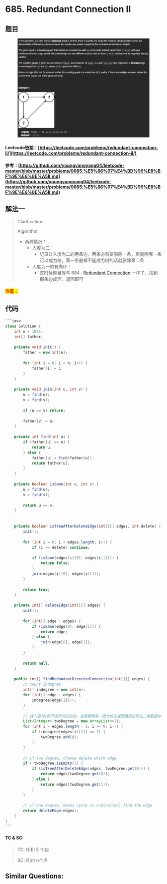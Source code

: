 # 685. Redundant Connection II

## 题目

<figure><img src="../../.gitbook/assets/image (2) (1).png" alt=""><figcaption></figcaption></figure>

#### Leetcode链接：[https://leetcode.com/problems/redundant-connection-ii/](https://leetcode.com/problems/redundant-connection-ii/)

#### 参考：[https://github.com/youngyangyang04/leetcode-master/blob/master/problems/0685.%E5%86%97%E4%BD%99%E8%BF%9E%E6%8E%A5II.md](https://github.com/youngyangyang04/leetcode-master/blob/master/problems/0685.%E5%86%97%E4%BD%99%E8%BF%9E%E6%8E%A5II.md)

## 解法一

> Clarification:&#x20;
>
> Algorithm:&#x20;
>
> * 两种情况：
>   * 入度为二：
>     * 记录让入度为二的两条边，两条必然要删除一条，看删除哪一条可以成为树，第一条删掉不能成为树的话就删除第二条
>   * 入度为一的有向环：
>     * 这时候题目就与 684 . [Redundant Connection](https://leetcode.com/problems/redundant-connection/) 一样了，找到那条边成环，返回即可

#### <mark style="color:red;">注意：</mark>

## 代码

````java
```java
class Solution {
    int n = 1001;
    int[] father;

    private void init() {
        father = new int[n];

        for (int i = 0; i < n; i++) {
            father[i] = i;
        }
    }

    private void join(int u, int v) {
        u = find(u);
        v = find(v);

        if (u == v) return;

        father[v] = u;
    }

    private int find(int u) {
        if (father[u] == u) {
            return u;
        } else {
            father[u] = find(father[u]);
            return father[u];
        }
    }

    private boolean isSame(int u, int v) {
        u = find(u);
        v = find(v);

        return u == v;
    }

    
    private boolean isTreeAfterDeleteEdge(int[][] edges, int delete) {
        init();
        
        for (int i = 0; i < edges.length; i++) {
            if (i == delete) continue;

            if (isSame(edges[i][0], edges[i][1])) {
                return false;
            }
            join(edges[i][0], edges[i][1]);
        }

        return true;
    }

    private int[] deleteEdge(int[][] edges) {
        init();

        for (int[] edge : edges) {
            if (isSame(edge[0], edge[1])) {
                return edge;
            } else {
                join(edge[0], edge[1]);
            }
        }

        return null;
    }

    public int[] findRedundantDirectedConnection(int[][] edges) {
        // count indegree
        int[] indegree = new int[n];
        for (int[] edge : edges) {
            indegree[edge[1]]++;
        }

        // 找入度为2的节点所对应的边，注意要倒序，因为优先返回最后出现在二维数组中的答案
        List<Integer> twoDegree = new ArrayList<>();
        for (int i = edges.length - 1; i >= 0; i--) {
            if (indegree[edges[i][1]] == 2) {
                twoDegree.add(i);
            }
        }

        // if two degree, choose delete which edge
        if (!twoDegree.isEmpty()) {
            if (isTreeAfterDeleteEdge(edges, twoDegree.get(0))) {
                return edges[twoDegree.get(0)];
            } else {
                return edges[twoDegree.get(1)];
            }
        }

        // if one degree, means cycle in undirected, find the edge
        return deleteEdge(edges);
    }
}
```
````

#### TC & SC:&#x20;

> TC: O(E) E 个边
>
> SC: O(n) n个点

## **Similar Questions:**&#x20;

